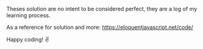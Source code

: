 Theses solution are no intent to be considered perfect, they are a log of my learning process. 

As a reference for solution and more: https://eloquentjavascript.net/code/

Happy coding! ✌️
